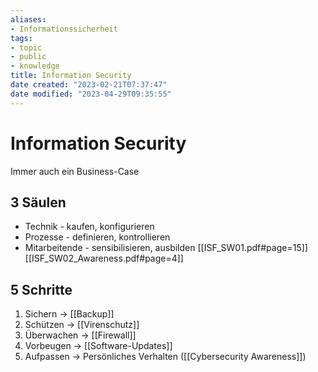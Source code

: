 ```yaml
---
aliases:
- Informationssicherheit
tags:  
- topic
- public
- knowledge
title: Information Security
date created: "2023-02-21T07:37:47"
date modified: "2023-04-29T09:35:55"
---
```


# Information Security
Immer auch ein Business-Case

## 3 Säulen
- Technik - kaufen, konfigurieren
- Prozesse - definieren, kontrollieren
- Mitarbeitende - sensibilisieren, ausbilden
[[ISF_SW01.pdf#page=15]]
[[ISF_SW02_Awareness.pdf#page=4]]

## 5 Schritte
1. Sichern -> [[Backup]]
2. Schützen -> [[Virenschutz]]
3. Überwachen -> [[Firewall]]
4. Vorbeugen -> [[Software-Updates]]
5. Aufpassen -> Persönliches Verhalten ([[Cybersecurity Awareness]])
